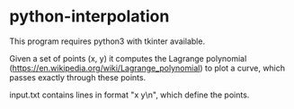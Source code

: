 # python-interpolation
This program requires python3 with tkinter available.

Given a set of points (x, y) it computes the Lagrange polynomial (https://en.wikipedia.org/wiki/Lagrange_polynomial) to plot a curve, which passes exactly through these points.

input.txt contains lines in format "x y\n", which define the points.
